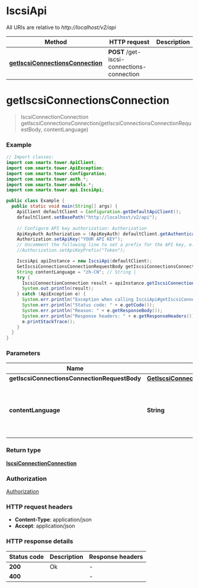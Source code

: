 # IscsiApi

All URIs are relative to *http://localhost/v2/api*

Method | HTTP request | Description
------------- | ------------- | -------------
[**getIscsiConnectionsConnection**](IscsiApi.md#getIscsiConnectionsConnection) | **POST** /get-iscsi-connections-connection | 


<a name="getIscsiConnectionsConnection"></a>
# **getIscsiConnectionsConnection**
> IscsiConnectionConnection getIscsiConnectionsConnection(getIscsiConnectionsConnectionRequestBody, contentLanguage)



### Example
```java
// Import classes:
import com.smartx.tower.ApiClient;
import com.smartx.tower.ApiException;
import com.smartx.tower.Configuration;
import com.smartx.tower.auth.*;
import com.smartx.tower.models.*;
import com.smartx.tower.api.IscsiApi;

public class Example {
  public static void main(String[] args) {
    ApiClient defaultClient = Configuration.getDefaultApiClient();
    defaultClient.setBasePath("http://localhost/v2/api");
    
    // Configure API key authorization: Authorization
    ApiKeyAuth Authorization = (ApiKeyAuth) defaultClient.getAuthentication("Authorization");
    Authorization.setApiKey("YOUR API KEY");
    // Uncomment the following line to set a prefix for the API key, e.g. "Token" (defaults to null)
    //Authorization.setApiKeyPrefix("Token");

    IscsiApi apiInstance = new IscsiApi(defaultClient);
    GetIscsiConnectionsConnectionRequestBody getIscsiConnectionsConnectionRequestBody = new GetIscsiConnectionsConnectionRequestBody(); // GetIscsiConnectionsConnectionRequestBody | 
    String contentLanguage = "zh-CN"; // String | 
    try {
      IscsiConnectionConnection result = apiInstance.getIscsiConnectionsConnection(getIscsiConnectionsConnectionRequestBody, contentLanguage);
      System.out.println(result);
    } catch (ApiException e) {
      System.err.println("Exception when calling IscsiApi#getIscsiConnectionsConnection");
      System.err.println("Status code: " + e.getCode());
      System.err.println("Reason: " + e.getResponseBody());
      System.err.println("Response headers: " + e.getResponseHeaders());
      e.printStackTrace();
    }
  }
}
```

### Parameters

Name | Type | Description  | Notes
------------- | ------------- | ------------- | -------------
 **getIscsiConnectionsConnectionRequestBody** | [**GetIscsiConnectionsConnectionRequestBody**](GetIscsiConnectionsConnectionRequestBody.md)|  |
 **contentLanguage** | **String**|  | [optional] [default to en-US] [enum: zh-CN, en-US]

### Return type

[**IscsiConnectionConnection**](IscsiConnectionConnection.md)

### Authorization

[Authorization](../README.md#Authorization)

### HTTP request headers

 - **Content-Type**: application/json
 - **Accept**: application/json

### HTTP response details
| Status code | Description | Response headers |
|-------------|-------------|------------------|
**200** | Ok |  -  |
**400** |  |  -  |

